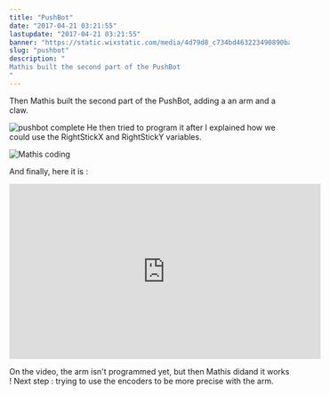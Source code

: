 ```yaml
---
title: "PushBot"
date: "2017-04-21 03:21:55"
lastupdate: "2017-04-21 03:21:55"
banner: "https://static.wixstatic.com/media/4d79d8_c734bd463223490890ba54cb44dc3506~mv2_d_2988_5312_s_4_2.jpg/v1/fill/w_672,h_1195,al_c,q_85,usm_0.66_1.00_0.01/4d79d8_c734bd463223490890ba54cb44dc3506~mv2_d_2988_5312_s_4_2.jpg"
slug: "pushbot"
description: " 
Mathis built the second part of the PushBot
"
---
```

Then Mathis built the second part of the PushBot, adding a an arm and a claw.

![pushbot complete](https://static.werobot.fr/blog/bob-ross/5bf190af0246e.jpg)
He then tried to program it after I explained how we could use the RightStickX and RightStickY variables.

![Mathis coding](https://static.werobot.fr/blog/bob-ross/5bf190f92724a.jpg)

And finally, here it is :

<iframe width="560" height="315" src="https://www.youtube-nocookie.com/embed/8qyiC0ZID1g" frameborder="0" allow="accelerometer; autoplay; encrypted-media; gyroscope; picture-in-picture" allowfullscreen></iframe>

On the video, the arm isn't programmed yet, but then Mathis didand it works !
Next step : trying to use the encoders to be more precise with the arm.
    
